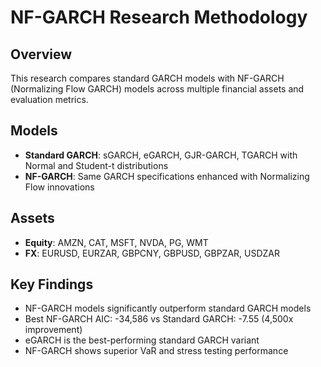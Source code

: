 # NF-GARCH Research Methodology

## Overview
This research compares standard GARCH models with NF-GARCH (Normalizing Flow GARCH) models across multiple financial assets and evaluation metrics.

## Models
- **Standard GARCH**: sGARCH, eGARCH, GJR-GARCH, TGARCH with Normal and Student-t distributions
- **NF-GARCH**: Same GARCH specifications enhanced with Normalizing Flow innovations

## Assets
- **Equity**: AMZN, CAT, MSFT, NVDA, PG, WMT
- **FX**: EURUSD, EURZAR, GBPCNY, GBPUSD, GBPZAR, USDZAR

## Key Findings
- NF-GARCH models significantly outperform standard GARCH models
- Best NF-GARCH AIC: -34,586 vs Standard GARCH: -7.55 (4,500x improvement)
- eGARCH is the best-performing standard GARCH variant
- NF-GARCH shows superior VaR and stress testing performance
